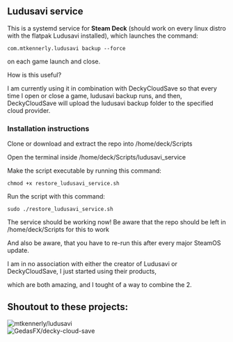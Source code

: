 ## Ludusavi service

This is a systemd service for **Steam Deck** (should work on every linux distro with the flatpak Ludusavi installed), 
which launches the command:
```
com.mtkennerly.ludusavi backup --force
```
on each game launch and close.

How is this useful?

I am currently using it in combination with DeckyCloudSave
so that every time I open or close a game, ludusavi backup runs, and then,
DeckyCloudSave will upload the ludusavi backup folder to the specified cloud provider.

### Installation instructions

Clone or download and extract the repo into /home/deck/Scripts

Open the terminal inside /home/deck/Scripts/ludusavi_service

Make the script executable by running this command:
```
chmod +x restore_ludusavi_service.sh
```
Run the script with this command:
```
sudo ./restore_ludusavi_service.sh
```

The service should be working now!
Be aware that the repo should be left in /home/deck/Scripts for this to work

And also be aware, that you have to re-run this after every major SteamOS update.


I am in no association with either the creator of Ludusavi or DeckyCloudSave, I just started using their products, 

which are both amazing, and I tought of a way to combine the 2.

## Shoutout to these projects:

![mtkennerly/ludusavi](https://github.com/mtkennerly/ludusavi)  
![GedasFX/decky-cloud-save](https://github.com/GedasFX/decky-cloud-save)
